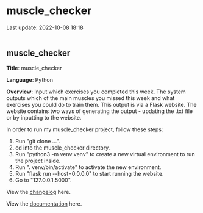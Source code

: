 # muscle_checker
Last update: 2022-10-08 18:18
<br><br>

## muscle_checker

**Title**: muscle_checker

**Language**: Python

**Overview**: Input which exercises you completed this week. The system outputs which of the main muscles you missed this week and what exercises you could do to train them. This output is via a Flask website. The website contains two ways of generating the output - updating the .txt file or by inputting to the website.

In order to run my muscle_checker project, follow these steps:
1. Run "git clone ...".
2. cd into the muscle_checker directory.
3. Run "python3 -m venv venv" to create a new virtual environment to run the project inside.
4. Run ". venv/bin/activate" to activate the new environment.
5. Run "flask run --host=0.0.0.0" to start running the website.
6. Go to "127.0.0.1:5000".

View the [changelog](changelog.md) here.

View the [documentation](docs/build/html/index.html) here.
